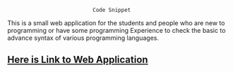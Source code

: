                                
                               Code Snippet 
   
   This is a small web application for the students and people who are new to programming or have some programming Experience to check the basic to advance syntax of various programming languages.
<h2> <a href="http://cs3.calstatela.edu:8080/cs3220stu90/CodeSnippet/CodeSnippets"> Here is Link to Web Application </a> </h2>
